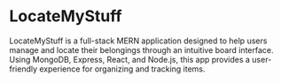 # LocateMyStuff

LocateMyStuff is a full-stack MERN application designed to help users manage and locate their belongings through an intuitive board interface. Using MongoDB, Express, React, and Node.js, this app provides a user-friendly experience for organizing and tracking items.

